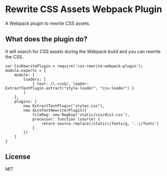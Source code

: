 # Rewrite CSS Assets Webpack Plugin

A Webpack plugin to rewrite CSS assets.

## What does the plugin do?

It will search for CSS assets during the Webpack build and you can rewrite the CSS.

```
var CssRewritePlugin = require('css-rewrite-webpack-plugin');
module.exports = {
    module: {
        loaders: [
            { test: /\.css$/, loader: ExtractTextPlugin.extract("style-loader", "css-loader") }
        ]
    },
    plugins: [
        new ExtractTextPlugin("styles.css"),
        new distFontRewriterPlugin({
            fileReg: new RegExp('static/css/dist.css'),
            processor: function (source) {
                return source.replace(/static\/fonts/g, '..\/fonts')
            }
        })
    ]
}
```

## License

MIT